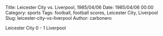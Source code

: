Title: Leicester City vs. Liverpool, 1985/04/06
Date: 1985/04/06 00:00
Category: sports
Tags: football, football scores, Leicester City, Liverpool
Slug: leicester-city-vs-liverpool
Author: carbonero


Leicester City 0 - 1 Liverpool
